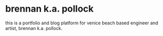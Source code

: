 # brennan k.a. pollock

this is a portfolio and blog platform for venice beach based engineer and artist, brennan k.a. pollock.
